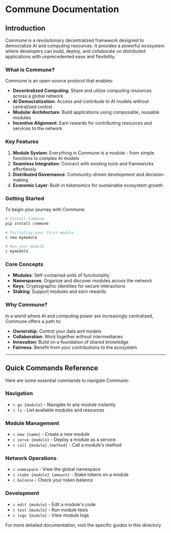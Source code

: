 # Commune Documentation

## Introduction

Commune is a revolutionary decentralized framework designed to democratize AI and computing resources. It provides a powerful ecosystem where developers can build, deploy, and collaborate on distributed applications with unprecedented ease and flexibility.

### What is Commune?

Commune is an open-source protocol that enables:
- **Decentralized Computing**: Share and utilize computing resources across a global network
- **AI Democratization**: Access and contribute to AI models without centralized control
- **Modular Architecture**: Build applications using composable, reusable modules
- **Incentive Alignment**: Earn rewards for contributing resources and services to the network

### Key Features

1. **Module System**: Everything in Commune is a module - from simple functions to complex AI models
2. **Seamless Integration**: Connect with existing tools and frameworks effortlessly
3. **Distributed Governance**: Community-driven development and decision-making
4. **Economic Layer**: Built-in tokenomics for sustainable ecosystem growth

### Getting Started

To begin your journey with Commune:

```bash
# Install Commune
pip install commune

# Initialize your first module
c new mymodule

# Run your module
c mymodule
```

### Core Concepts

- **Modules**: Self-contained units of functionality
- **Namespaces**: Organize and discover modules across the network
- **Keys**: Cryptographic identities for secure interactions
- **Staking**: Support modules and earn rewards

### Why Commune?

In a world where AI and computing power are increasingly centralized, Commune offers a path to:
- **Ownership**: Control your data and models
- **Collaboration**: Work together without intermediaries
- **Innovation**: Build on a foundation of shared knowledge
- **Fairness**: Benefit from your contributions to the ecosystem

---

## Quick Commands Reference

Here are some essential commands to navigate Commune:

### Navigation
- `c go {module}` - Navigate to any module instantly
- `c ls` - List available modules and resources

### Module Management
- `c new {name}` - Create a new module
- `c serve {module}` - Deploy a module as a service
- `c call {module}.{method}` - Call a module's method

### Network Operations
- `c namespace` - View the global namespace
- `c stake {module} {amount}` - Stake tokens on a module
- `c balance` - Check your token balance

### Development
- `c edit {module}` - Edit a module's code
- `c test {module}` - Run module tests
- `c logs {module}` - View module logs

For more detailed documentation, visit the specific guides in this directory.